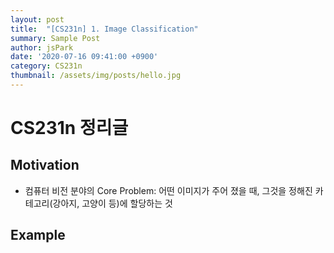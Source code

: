```yaml
---
layout: post
title:  "[CS231n] 1. Image Classification"
summary: Sample Post
author: jsPark
date: '2020-07-16 09:41:00 +0900'
category: CS231n
thumbnail: /assets/img/posts/hello.jpg
---
```


# CS231n 정리글

## Motivation
-  컴퓨터 비전 분야의 Core Problem: 어떤 이미지가 주어 졌을 때, 그것을 정해진 카테고리(강아지, 고양이 등)에 할당하는 것

## Example




